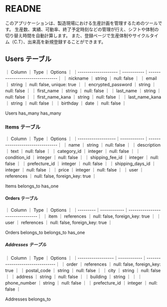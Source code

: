 # READNE
このアプリケーションは、製造現場における生産計画を管理するためのツールです。
生産数、実績、可動率、終了予定時刻などの管理が行え、シフトや体制の切り替え時間を自動計算します。
また、登録ページで生産体制やサイクルタイム（C.T）、出来高を新規登録することができます。

## Users テーブル
｜ Column ｜ Type ｜ Options ｜
｜--------------------｜-----------｜--------------------------------｜
｜ nickname ｜ string ｜ null: false ｜
｜ email ｜ string ｜ null: false, unique: true ｜
｜ encrypted_password ｜ string ｜ null: false ｜
｜ first_name ｜ string ｜ null: false ｜
｜ last_name ｜ string ｜ null: false ｜
｜ first_name_kana ｜ string ｜ null: false ｜
｜ last_name_kana ｜ string ｜ null: false ｜
｜ birthday ｜ date ｜ null: false ｜

Users
has_many
has_many

### Items テーブル
｜ Column ｜ Type ｜ Options ｜
｜-------------------｜------------｜--------------------------------｜
｜ name ｜ string ｜ null: false ｜
｜ description ｜ text ｜ null: false ｜
｜ category_id ｜ integer ｜ null: false ｜
｜ condition_id ｜ integer ｜ null: false ｜
｜ shipping_fee_id ｜ integer ｜ null: false ｜
｜ prefecture_id ｜ integer ｜ null: false ｜
｜ shipping_days_id ｜ integer ｜ null: false ｜
｜ price ｜ integer ｜ null: false ｜
｜ user ｜ references ｜ null: false, foreign_key: true ｜

Items
belongs_to
has_one

#### Orders テーブル
｜ Column ｜ Type ｜ Options ｜
｜---------｜------------｜--------------------------------｜
｜ item ｜ references ｜ null: false, foreign_key: true ｜
｜ user ｜ references ｜ null: false, foreign_key: true ｜

Orders
belongs_to
belongs_to
has_one

##### Addresses テーブル
｜ Column ｜ Type ｜ Options ｜
｜------------------｜------------｜--------------------------------｜
｜ order ｜ references ｜ null: false, foreign_key: true ｜
｜ postal_code ｜ string ｜ null: false ｜
｜ city ｜ string ｜ null: false ｜
｜ address ｜ string ｜ null: false ｜
｜ building ｜ string ｜ ｜
｜ phone_number ｜ string ｜ null: false ｜
｜ prefecture_id ｜ integer ｜ null: false ｜

Addresses
belongs_to